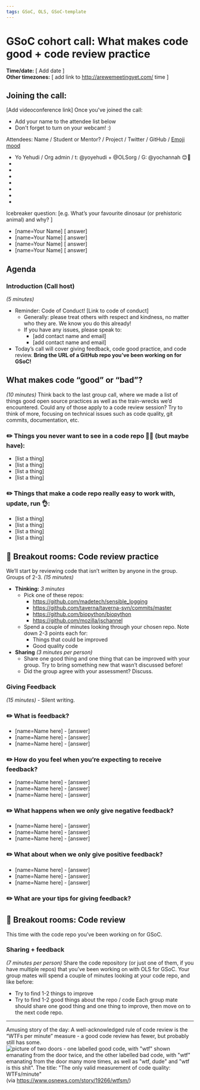 ```yaml
---
tags: GSoC, OLS, GSoC-template
---
```


# GSoC cohort call: What makes code good + code review practice

**Time/date:** [ Add date ]  
**Other timezones:** [ add link to http://arewemeetingyet.com/ time ]

## Joining the call: 
[Add videoconference link] 
Once you've joined the call:
- Add your name to the attendee list below 
- Don't forget to turn on your webcam! :) 
    

Attendees: Name / Student or Mentor? / Project / Twitter / GitHub / [Emoji mood](https://emojipedia.org/)
- Yo Yehudi / Org admin / t: @yoyehudi + @OLSorg / G: @yochannah 😊🎉
- 
- 
- 
- 
- 
- 
-  

Icebreaker question: [e.g. What’s your favourite dinosaur (or prehistoric animal) and why? ]
- [name=Your Name] [ answer]
- [name=Your Name] [ answer]
- [name=Your Name] [ answer]
- [name=Your Name] [ answer]

## Agenda

### Introduction (Call host)
_(5 minutes)_
 - Reminder: Code of Conduct! [Link to code of conduct]
      - Generally: please treat others with respect and kindness, no matter who they are. We know you do this already! 
      - If you have any issues, please speak to:
        - [add contact name and email]
        - [add contact name and email]
- Today’s call will cover giving feedback, code good practice, and code review. **Bring the URL of a GitHub repo you’ve been working on for GSoC!**

## What makes code “good” or “bad”? 
_(10 minutes)_
Think back to the last group call, where we made a list of things good open source practices as well as the train-wrecks we’d encountered. Could any of those apply to a code review session? Try to think of more, focusing on technical issues such as code quality, git commits, documentation, etc.

### ✏️ Things you never want to see in a code repo 🙅‍♀️ (but maybe have):
- [list a thing]
- [list a thing]
- [list a thing]
- [list a thing]
### ✏️ Things that make a code repo really easy to work with, update, run 👌: 
- [list a thing]
- [list a thing]
- [list a thing]
- [list a thing]

## 💬 Breakout rooms: Code review practice
We’ll start by reviewing code that isn’t written by anyone in the group. Groups of 2-3. 
_(15 minutes)_
- **Thinking:** _3 minutes_
    - Pick one of these repos: 
        - https://github.com/madetech/sensible_logging
        - https://github.com/taverna/taverna-svn/commits/master
        - https://github.com/biopython/biopython
        - https://github.com/mozilla/jschannel 
    - Spend a couple of minutes looking through your chosen repo. Note down 2-3 points each for:
        - Things that could be improved
        - Good quality code
- **Sharing** _(3 minutes per person)_
    - Share one good thing and one thing that can be improved with your group. Try to bring something new that wasn’t discussed before! 
    - Did the group agree with your assessment? Discuss.

### Giving Feedback 
_(15 minutes)_ - Silent writing.

### ✏️ What is feedback?
- [name=Name here] - [answer]
- [name=Name here] - [answer]
- [name=Name here] - [answer]

### ✏️ How do you feel when you’re expecting to receive feedback? 
- [name=Name here] - [answer]
- [name=Name here] - [answer]
- [name=Name here] - [answer]

### ✏️ What happens when we only give negative feedback?
- [name=Name here] - [answer]
- [name=Name here] - [answer]
- [name=Name here] - [answer]


### ✏️ What about when we only give positive feedback? 
- [name=Name here] - [answer]
- [name=Name here] - [answer]
- [name=Name here] - [answer]

### ✏️ What are your tips for giving feedback? 

## 💬 Breakout rooms: Code review

This time with the code repo you’ve been working on for GSoC. 

### Sharing + feedback 
_(7 minutes per person)_
Share the code repository (or just one of them, if you have multiple repos) that you’ve been working on with OLS for GSoC.
Your group mates will spend a couple of minutes looking at your code repo, and like before:
- Try to find 1-2 things to improve
- Try to find 1-2 good things about the repo / code
Each group mate should share one good thing and one thing to improve, then move on to the next code repo. 

---

Amusing story of the day: A well-acknowledged rule of code review is the “WTFs per minute” measure - a good code review has fewer, but probably still has some. ![picture of two doors - one labelled good code, with "wtf" shown emanating from the door twice, and the other labelled bad code, with "wtf" emanating from the door many more times, as well as "wtf, dude" and "wtf is this shit". The title: "The only valid measurement of code quality: WTFs/minute"](https://mk0osnewswb2dmu4h0a.kinstacdn.com/images/comics/wtfm.jpg) (via https://www.osnews.com/story/19266/wtfsm/)
